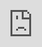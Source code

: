 

![Profile](https://Visitor-badge.glitch.me/badge?page_id=akshitadixit.akshitadixit-gh-visitors)
[![GitHub stars](https://img.shields.io/github/stars/akshitadixit.svg?style=social&label=Star&maxAge=2592000)](https://GitHub.com/akshitadixit/stargazers/)
[![Tweeting](https://img.shields.io/twitter/url/http/shields.io.svg?style=plastic)](https://twitter.com/plastic96_)
[![LinkedIn][linkedin-shield]][linkedin-url]

| GitHub Stats | GitHub Streak|
| ----|-----|
| ![Akshita's GitHub stats](https://github-readme-stats.vercel.app/api?username=akshitadixit)| ![GitHub Streak](https://github-readme-streak-stats.herokuapp.com/?user=akshitadixit&theme=tokyonight)|

| Languages | Trophies|
| ----|-----|
| ![Top Langs](https://github-readme-stats.vercel.app/api/top-langs/?username=akshitadixit&layout=compact&theme=vision-friendly-dark)<!--&langs_count=6)-->| <div><div style="position: relative; width: 100%; height: 0; padding-top: 58.8235%;
 padding-bottom: 48px; box-shadow: 0 2px 8px 0 rgba(63,69,81,0.16); margin-top: 1.6em; margin-bottom: 0.9em; overflow: hidden;
 border-radius: 8px; will-change: transform;">
  <iframe style="position: absolute; width: 100%; height: 100%; top: 0; left: 0; border: none; padding: 0;margin: 0;"
    src="https:&#x2F;&#x2F;www.canva.com&#x2F;design&#x2F;DAEYjT71Sy4&#x2F;view?embed">
  </iframe>
</div>
<a href="https:&#x2F;&#x2F;www.canva.com&#x2F;design&#x2F;DAEYjT71Sy4&#x2F;view?utm_content=DAEYjT71Sy4&amp;utm_campaign=designshare&amp;utm_medium=embeds&amp;utm_source=link" target="_blank" rel="noopener">Plastic</a> by 436 2019 </div> |


[linkedin-shield]: https://img.shields.io/badge/-LinkedIn-black.svg?style=plastic&logo=linkedin&colorB=darkblue
[linkedin-url]: https://www.linkedin.com/in/akshitadixit/
